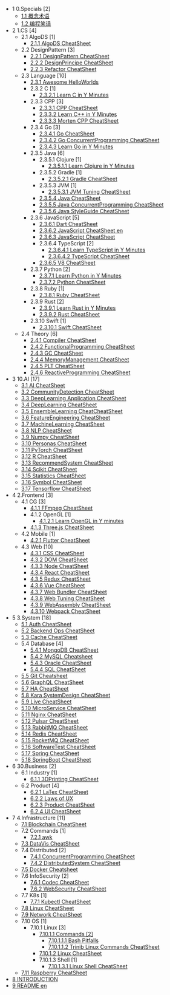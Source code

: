   - 1 0.Specials [2]
    - [1.1 概念术语](/0.Specials/概念术语.md)
    - [1.2 编程笑话](/0.Specials/编程笑话.md)
  - 2 1.CS [4]
    - 2.1 AlgoDS [1]
      - [2.1.1 AlgoDS CheatSheet](/1.CS/AlgoDS/AlgoDS-CheatSheet.md)
    - 2.2 DesignPattern [3]
      - [2.2.1 DesignPattern CheatSheet](/1.CS/DesignPattern/DesignPattern-CheatSheet.md)
      - [2.2.2 DesignPrincipe CheatSheet](/1.CS/DesignPattern/DesignPrincipe-CheatSheet.md)
      - [2.2.3 Refactor CheatSheet](/1.CS/DesignPattern/Refactor-CheatSheet.md)
    - 2.3 Language [10]
      - [2.3.1 Awesome HelloWorlds](/1.CS/Language/Awesome-HelloWorlds.md)
      - 2.3.2 C [1]
        - [2.3.2.1 Learn C in Y Minutes](/1.CS/Language/C/Learn%20C%20in%20Y%20Minutes.md)
      - 2.3.3 CPP [3]
        - [2.3.3.1 CPP CheatSheet](/1.CS/Language/CPP/CPP-CheatSheet.md)
        - [2.3.3.2 Learn C++ in Y Minutes](/1.CS/Language/CPP/Learn%20C++%20in%20Y%20Minutes.md)
        - [2.3.3.3 Morten CPP CheatSheet](/1.CS/Language/CPP/Morten-CPP-CheatSheet.md)
      - 2.3.4 Go [3]
        - [2.3.4.1 Go CheatSheet](/1.CS/Language/Go/Go-CheatSheet.md)
        - [2.3.4.2 Go ConcurrentProgramming CheatSheet](/1.CS/Language/Go/Go-ConcurrentProgramming-CheatSheet.md)
        - [2.3.4.3 Learn Go in Y Minutes](/1.CS/Language/Go/Learn%20Go%20in%20Y%20Minutes.md)
      - 2.3.5 Java [6]
        - 2.3.5.1 Clojure [1]
          - [2.3.5.1.1 Learn Clojure in Y Minutes](/1.CS/Language/Java/Clojure/Learn%20Clojure%20in%20Y%20Minutes.md)
        - 2.3.5.2 Gradle [1]
          - [2.3.5.2.1 Gradle CheatSheet](/1.CS/Language/Java/Gradle/Gradle-CheatSheet.md)
        - 2.3.5.3 JVM [1]
          - [2.3.5.3.1 JVM Tuning CheatSheet](/1.CS/Language/Java/JVM/JVM-Tuning-CheatSheet.md)
        - [2.3.5.4 Java CheatSheet](/1.CS/Language/Java/Java-CheatSheet.md)
        - [2.3.5.5 Java ConcurrentProgramming CheatSheet](/1.CS/Language/Java/Java-ConcurrentProgramming-CheatSheet.md)
        - [2.3.5.6 Java StyleGuide CheatSheet](/1.CS/Language/Java/Java-StyleGuide-CheatSheet.md)
      - 2.3.6 JavaScript [5]
        - [2.3.6.1 Dart CheatSheet](/1.CS/Language/JavaScript/Dart-CheatSheet.md)
        - [2.3.6.2 JavaScript CheatSheet en](/1.CS/Language/JavaScript/JavaScript-CheatSheet-en.md)
        - [2.3.6.3 JavaScript CheatSheet](/1.CS/Language/JavaScript/JavaScript-CheatSheet.md)
        - 2.3.6.4 TypeScript [2]
          - [2.3.6.4.1 Learn TypeScript in Y Minutes](/1.CS/Language/JavaScript/TypeScript/Learn%20TypeScript%20in%20Y%20Minutes.md)
          - [2.3.6.4.2 TypeScript CheatSheet](/1.CS/Language/JavaScript/TypeScript/TypeScript-CheatSheet.md)
        - [2.3.6.5 V8 CheatSheet](/1.CS/Language/JavaScript/V8-CheatSheet.md)
      - 2.3.7 Python [2]
        - [2.3.7.1 Learn Python in Y Minutes](/1.CS/Language/Python/Learn%20Python%20in%20Y%20Minutes.md)
        - [2.3.7.2 Python CheatSheet](/1.CS/Language/Python/Python-CheatSheet.md)
      - 2.3.8 Ruby [1]
        - [2.3.8.1 Ruby CheatSheet](/1.CS/Language/Ruby/Ruby-CheatSheet.md)
      - 2.3.9 Rust [2]
        - [2.3.9.1 Learn Rust in Y Minutes](/1.CS/Language/Rust/Learn%20Rust%20in%20Y%20Minutes.md)
        - [2.3.9.2 Rust CheatSheet](/1.CS/Language/Rust/Rust-CheatSheet.md)
      - 2.3.10 Swift [1]
        - [2.3.10.1 Swift CheatSheet](/1.CS/Language/Swift/Swift-CheatSheet.md)
    - 2.4 Theory [6]
      - [2.4.1 Compiler CheatSheet](/1.CS/Theory/Compiler-CheatSheet.md)
      - [2.4.2 FunctionalProgramming CheatSheet](/1.CS/Theory/FunctionalProgramming-CheatSheet.md)
      - [2.4.3 GC CheatSheet](/1.CS/Theory/GC-CheatSheet.md)
      - [2.4.4 MemoryManagement CheatSheet](/1.CS/Theory/MemoryManagement-CheatSheet.md)
      - [2.4.5 PLT CheatSheet](/1.CS/Theory/PLT-CheatSheet.md)
      - [2.4.6 ReactiveProgramming CheatSheet](/1.CS/Theory/ReactiveProgramming-CheatSheet.md)
  - 3 10.AI [17]
    - [3.1 AI CheatSheet](/10.AI/AI-CheatSheet.md)
    - [3.2 CommunityDetection CheatSheet](/10.AI/CommunityDetection-CheatSheet.md)
    - [3.3 DeepLearning Application CheatSheet](/10.AI/DeepLearning-Application-CheatSheet.md)
    - [3.4 DeepLearning CheatSheet](/10.AI/DeepLearning-CheatSheet.md)
    - [3.5 EnsembleLearning CheatCheatSheet](/10.AI/EnsembleLearning-CheatCheatSheet.md)
    - [3.6 FeatureEngineering CheatSheet](/10.AI/FeatureEngineering-CheatSheet.md)
    - [3.7 MachineLearning CheatSheet](/10.AI/MachineLearning-CheatSheet.md)
    - [3.8 NLP CheatSheet](/10.AI/NLP-CheatSheet.md)
    - [3.9 Numpy CheatSheet](/10.AI/Numpy-CheatSheet.md)
    - [3.10 Personas CheatSheet](/10.AI/Personas-CheatSheet.md)
    - [3.11 PyTorch CheatSheet](/10.AI/PyTorch-CheatSheet.md)
    - [3.12 R CheatSheet](/10.AI/R-CheatSheet.md)
    - [3.13 RecommendSystem CheatSheet](/10.AI/RecommendSystem-CheatSheet.md)
    - [3.14 Scikit CheatSheet](/10.AI/Scikit-CheatSheet.md)
    - [3.15 Statistics CheatSheet](/10.AI/Statistics-CheatSheet.md)
    - [3.16 Symbol CheatSheet](/10.AI/Symbol-CheatSheet.md)
    - [3.17 Tensorflow CheatSheet](/10.AI/Tensorflow-CheatSheet.md)
  - 4 2.Frontend [3]
    - 4.1 CG [3]
      - [4.1.1 FFmpeg CheatSheet](/2.Frontend/CG/FFmpeg-CheatSheet.md)
      - 4.1.2 OpenGL [1]
        - [4.1.2.1 Learn OpenGL in Y minutes](/2.Frontend/CG/OpenGL/Learn%20OpenGL%20in%20Y%20minutes.md)
      - [4.1.3 Three.js CheatSheet](/2.Frontend/CG/Three.js-CheatSheet.md)
    - 4.2 Mobile [1]
      - [4.2.1 Flutter CheatSheet](/2.Frontend/Mobile/Flutter-CheatSheet.md)
    - 4.3 Web [10]
      - [4.3.1 CSS CheatSheet](/2.Frontend/Web/CSS-CheatSheet.md)
      - [4.3.2 DOM CheatSheet](/2.Frontend/Web/DOM-CheatSheet.md)
      - [4.3.3 Node CheatSheet](/2.Frontend/Web/Node-CheatSheet.md)
      - [4.3.4 React CheatSheet](/2.Frontend/Web/React-CheatSheet.md)
      - [4.3.5 Redux CheatSheet](/2.Frontend/Web/Redux-CheatSheet.md)
      - [4.3.6 Vue CheatSheet](/2.Frontend/Web/Vue-CheatSheet.md)
      - [4.3.7 Web Bundler CheatSheet](/2.Frontend/Web/Web-Bundler-CheatSheet.md)
      - [4.3.8 Web Tuning CheatSheet](/2.Frontend/Web/Web-Tuning-CheatSheet.md)
      - [4.3.9 WebAssembly CheatSheet](/2.Frontend/Web/WebAssembly-CheatSheet.md)
      - [4.3.10 Webpack CheatSheet](/2.Frontend/Web/Webpack-CheatSheet.md)
  - 5 3.System [18]
    - [5.1 Auth CheatSheet](/3.System/Auth-CheatSheet.md)
    - [5.2 Backend Ops CheatSheet](/3.System/Backend-Ops-CheatSheet.md)
    - [5.3 Cache CheatSheet](/3.System/Cache-CheatSheet.md)
    - 5.4 Database [4]
      - [5.4.1 MongoDB CheatSheet](/3.System/Database/MongoDB-CheatSheet.md)
      - [5.4.2 MySQL Cheatsheet](/3.System/Database/MySQL-Cheatsheet.md)
      - [5.4.3 Oracle CheatSheet](/3.System/Database/Oracle-CheatSheet.md)
      - [5.4.4 SQL CheatSheet](/3.System/Database/SQL-CheatSheet.md)
    - [5.5 Git Cheatsheet](/3.System/Git-Cheatsheet.md)
    - [5.6 GraphQL CheatSheet](/3.System/GraphQL-CheatSheet.md)
    - [5.7 HA CheatSheet](/3.System/HA-CheatSheet.md)
    - [5.8 Kara SystemDesign CheatSheet](/3.System/Kara-SystemDesign-CheatSheet.md)
    - [5.9 Live CheatSheet](/3.System/Live-CheatSheet.md)
    - [5.10 MicroService CheatSheet](/3.System/MicroService-CheatSheet.md)
    - [5.11 Nginx CheatSheet](/3.System/Nginx-CheatSheet.md)
    - [5.12 Pulsar CheatSheet](/3.System/Pulsar-CheatSheet.md)
    - [5.13 RabbitMQ CheatSheet](/3.System/RabbitMQ-CheatSheet.md)
    - [5.14 Redis CheatSheet](/3.System/Redis-CheatSheet.md)
    - [5.15 RocketMQ CheatSheet](/3.System/RocketMQ-CheatSheet.md)
    - [5.16 SoftwareTest CheatSheet](/3.System/SoftwareTest-CheatSheet.md)
    - [5.17 Spring CheatSheet](/3.System/Spring-CheatSheet.md)
    - [5.18 SpringBoot CheatSheet](/3.System/SpringBoot-CheatSheet.md)
  - 6 30.Business [2]
    - 6.1 Industry [1]
      - [6.1.1 3DPrinting CheatSheet](/30.Business/Industry/3DPrinting-CheatSheet.md)
    - 6.2 Product [4]
      - [6.2.1 LaTex CheatSheet](/30.Business/Product/LaTex-CheatSheet.md)
      - [6.2.2 Laws of UX](/30.Business/Product/Laws-of-UX.md)
      - [6.2.3 Product CheatSheet](/30.Business/Product/Product-CheatSheet.md)
      - [6.2.4 UI CheatSheet](/30.Business/Product/UI-CheatSheet.md)
  - 7 4.Infrastructure [11]
    - [7.1 Blockchain CheatSheet](/4.Infrastructure/Blockchain-CheatSheet.md)
    - 7.2 Commands [1]
      - [7.2.1 awk](/4.Infrastructure/Commands/awk.md)
    - [7.3 DataVis CheatSheet](/4.Infrastructure/DataVis-CheatSheet.md)
    - 7.4 Distributed [2]
      - [7.4.1 ConcurrentProgramming CheatSheet](/4.Infrastructure/Distributed/ConcurrentProgramming-CheatSheet.md)
      - [7.4.2 DistributedSystem CheatSheet](/4.Infrastructure/Distributed/DistributedSystem-CheatSheet.md)
    - [7.5 Docker Cheatsheet](/4.Infrastructure/Docker-Cheatsheet.md)
    - 7.6 InfoSecurity [2]
      - [7.6.1 Codec CheatSheet](/4.Infrastructure/InfoSecurity/Codec-CheatSheet.md)
      - [7.6.2 WebSecurity CheatSheet](/4.Infrastructure/InfoSecurity/WebSecurity-CheatSheet.md)
    - 7.7 K8s [1]
      - [7.7.1 Kubectl CheatSheet](/4.Infrastructure/K8s/Kubectl-CheatSheet.md)
    - [7.8 Linux CheatSheet](/4.Infrastructure/Linux-CheatSheet.md)
    - [7.9 Network CheatSheet](/4.Infrastructure/Network-CheatSheet.md)
    - 7.10 OS [1]
      - 7.10.1 Linux [3]
        - [7.10.1.1 Commands [2]](/4.Infrastructure/OS/Linux/Commands/README.md)
          - [7.10.1.1.1 Bash Pitfalls](/4.Infrastructure/OS/Linux/Commands/Bash%20Pitfalls.md)
          - [7.10.1.1.2 Trinib Linux Commands CheatSheet](/4.Infrastructure/OS/Linux/Commands/Trinib-Linux-Commands-CheatSheet.md)
        - [7.10.1.2 Linux CheatSheet](/4.Infrastructure/OS/Linux/Linux-CheatSheet.md)
        - 7.10.1.3 Shell [1]
          - [7.10.1.3.1 Linux Shell CheatSheet](/4.Infrastructure/OS/Linux/Shell/Linux-Shell-CheatSheet.md)
    - [7.11 Raspberry CheatSheet](/4.Infrastructure/Raspberry-CheatSheet.md)
  - [8 INTRODUCTION](/INTRODUCTION.md)
  - [9 README en](/README-en.md)